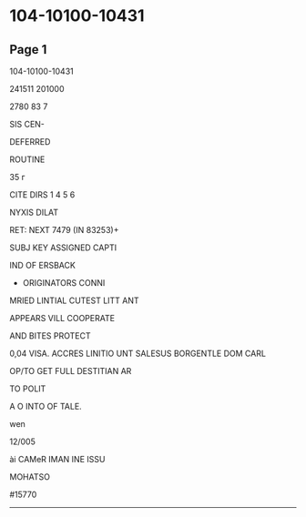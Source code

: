 # 104-10100-10431

## Page 1

104-10100-10431

241511 201000

2780 83 7

SIS CEN-

DEFERRED

ROUTINE

35 г

CITE DIRS 1 4 5 6

NYXIS DILAT

RET: NEXT 7479 (IN 83253)+

SUBJ KEY ASSIGNED CAPTI

IND OF ERSBACK

+ ORIGINATORS CONNI

MRIED LINTIAL CUTEST LITT ANT

APPEARS VILL COOPERATE

AND BITES PROTECT

0,04 VISA. ACCRES LINITIO UNT SALESUS BORGENTLE DOM CARL

OP/TO GET FULL DESTITIAN AR

TO POLIT

A O INTO OF TALE.

wen

12/005

ài CAMeR IMAN INE ISSU

MOHATSO

#15770

---

